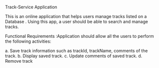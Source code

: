 Track-Service Application


This is an online application that helps users manage tracks
listed on a Database .
Using this app, a user should be able to search and
manage tracks.


Functional Requirements :Application should allow all the users to perform the following activities:

a. Save track information such as trackId,
trackName, comments of the track.
b. Display saved track.
c. Update comments of saved track.
d. Remove track

